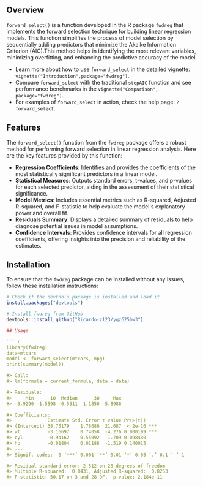 ## Overview

`forward_select()` is a function developed in the R package `fwdreg` that implements the forward selection technique for building linear regression models. This function simplifies the process of model selection by sequentially adding predictors that minimize the Akaike Information Criterion (AIC).This method helps in identifying the most relevant variables, minimizing overfitting, and enhancing the predictive accuracy of the model.

- Learn more about how to use `forward_select` in the detailed vignette: `vignette("Introduction",package="fwdreg")`.
- Compare `forward_select` with the traditional `stepAIC` function and see performance benchmarks in the `vignette("Comparison", package="fwdreg")`.
- For examples of `forward_select` in action, check the help page: `?forward_select`.

## Features

The `forward_select()` function from the `fwdreg` package offers a robust method for performing forward selection in linear regression analysis. Here are the key features provided by this function:

- **Regression Coefficients**: Identifies and provides the coefficients of the most statistically significant predictors in a linear model.
- **Statistical Measures**: Outputs standard errors, t-values, and p-values for each selected predictor, aiding in the assessment of their statistical significance.
- **Model Metrics**: Includes essential metrics such as R-squared, Adjusted R-squared, and F-statistic to help evaluate the model's explanatory power and overall fit.
- **Residuals Summary**: Displays a detailed summary of residuals to help diagnose potential issues in model assumptions.
- **Confidence Intervals**: Provides confidence intervals for all regression coefficients, offering insights into the precision and reliability of the estimates.

## Installation

To ensure that the `fwdreg` package can be installed without any issues, follow these installation instructions:

```r
# Check if the devtools package is installed and load it
install.packages("devtools")

# Install fwdreg from GitHub
devtools::install_github("Ricardo-z123/yqz625hw3")

## Usage

``` r
library(fwdreg)
data=mtcars
model <- forward_select(mtcars, mpg)
print(summary(model))

#> Call:
#> lm(formula = current_formula, data = data)

#> Residuals:
#>     Min      1Q  Median      3Q     Max 
#> -3.9290 -1.5598 -0.5311  1.1850  5.8986 

#> Coefficients:
#>             Estimate Std. Error t value Pr(>|t|)    
#> (Intercept) 38.75179    1.78686  21.687  < 2e-16 ***
#> wt          -3.16697    0.74058  -4.276 0.000199 ***
#> cyl         -0.94162    0.55092  -1.709 0.098480 .  
#> hp          -0.01804    0.01188  -1.519 0.140015    
#> ---
#> Signif. codes:  0 ‘***’ 0.001 ‘**’ 0.01 ‘*’ 0.05 ‘.’ 0.1 ‘ ’ 1

#> Residual standard error: 2.512 on 28 degrees of freedom
#> Multiple R-squared:  0.8431,	Adjusted R-squared:  0.8263 
#> F-statistic: 50.17 on 3 and 28 DF,  p-value: 2.184e-11  
```
